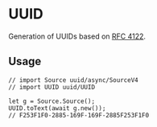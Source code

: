 # UUID

Generation of UUIDs based on [RFC 4122](https://datatracker.ietf.org/doc/html/rfc4122).

## Usage

```motoko
// import Source uuid/async/SourceV4
// import UUID uuid/UUID

let g = Source.Source();
UUID.toText(await g.new());
// F253F1F0-2885-169F-169F-2885F253F1F0
```
